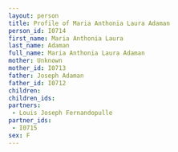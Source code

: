 ```yaml
---
layout: person
title: Profile of Maria Anthonia Laura Adaman
person_id: I0714
first_name: Maria Anthonia Laura
last_name: Adaman
full_name: Maria Anthonia Laura Adaman
mother: Unknown
mother_id: I0713
father: Joseph Adaman
father_id: I0712
children:
children_ids:
partners:
 - Louis Joseph Fernandopulle
partner_ids:
 - I0715
sex: F
---
```


